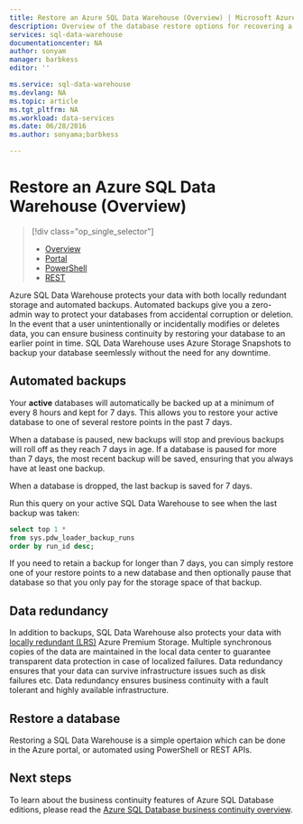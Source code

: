 ```yaml
---
title: Restore an Azure SQL Data Warehouse (Overview) | Microsoft Azure
description: Overview of the database restore options for recovering a database in Azure SQL Data Warehouse.
services: sql-data-warehouse
documentationcenter: NA
author: sonyam
manager: barbkess
editor: ''

ms.service: sql-data-warehouse
ms.devlang: NA
ms.topic: article
ms.tgt_pltfrm: NA
ms.workload: data-services
ms.date: 06/28/2016
ms.author: sonyama;barbkess

---
```

# Restore an Azure SQL Data Warehouse (Overview)
> [!div class="op_single_selector"]
> * [Overview](sql-data-warehouse-restore-database-overview.md)
> * [Portal](sql-data-warehouse-restore-database-portal.md)
> * [PowerShell](sql-data-warehouse-restore-database-powershell.md)
> * [REST](sql-data-warehouse-restore-database-rest-api.md)
> 
> 

Azure SQL Data Warehouse protects your data with both locally redundant storage and automated backups. Automated backups give you a zero-admin way to protect your databases from accidental corruption or deletion. In the event that a user unintentionally or incidentally modifies or deletes data, you can ensure business continuity by restoring your database to an earlier point in time. SQL Data Warehouse uses Azure Storage Snapshots to backup your database seemlessly without the need for any downtime.

## Automated backups
Your **active** databases will automatically be backed up at a minimum of every 8 hours and kept for 7 days. This allows you to restore your active database to one of several restore points in the past 7 days.

When a database is paused, new backups will stop and previous backups will roll off as they reach 7 days in age. If a database is paused for more than 7 days, the most recent backup will be saved, ensuring that you always have at least one backup.

When a database is dropped, the last backup is saved for 7 days.

Run this query on your active SQL Data Warehouse to see when the last backup was taken:

```sql
select top 1 *
from sys.pdw_loader_backup_runs 
order by run_id desc;
```

If you need to retain a backup for longer than 7 days, you can simply restore one of your restore points to a new database and then optionally pause that database so that you only pay for the storage space of that backup.

## Data redundancy
In addition to backups, SQL Data Warehouse also protects your data with [locally redundant (LRS)](../storage/storage-redundancy.md) Azure Premium Storage.  Multiple synchronous copies of the data are maintained in the local data center to guarantee transparent data protection in case of localized failures. Data redundancy ensures that your data can survive infrastructure issues such as disk failures etc.  Data redundancy ensures business continuity with a fault tolerant and highly available infrastructure.

## Restore a database
Restoring a SQL Data Warehouse is a simple opertaion which can be done in the Azure portal, or automated using PowerShell or REST APIs.

## Next steps
To learn about the business continuity features of Azure SQL Database editions, please read the [Azure SQL Database business continuity overview](../sql-database/sql-database-business-continuity.md).

<!--Image references-->

<!--Article references-->
[Azure SQL Database business continuity overview]: ./sql-database-business-continuity.md
[locally redundant (LRS)]: ../storage/storage-redundancy.md
[Overview]: ./sql-data-warehouse-restore-database-overview.md
[Portal]: ./sql-data-warehouse-restore-database-portal.md
[PowerShell]: ./sql-data-warehouse-restore-database-powershell.md
[REST]: ./sql-data-warehouse-restore-database-rest-api.md

<!--MSDN references-->


<!--Other Web references-->
